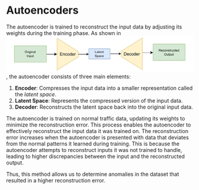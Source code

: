 # Autoencoders
The autoencoder is trained to reconstruct the input data by adjusting its weights during the training phase. As shown in![Figure 1: Structure of the Autoencoder](images/Autoencoder.jpg), the autoencoder consists of three main elements:

1. **Encoder**: Compresses the input data into a smaller representation called the *latent space*.
2. **Latent Space**: Represents the compressed version of the input data.
3. **Decoder**: Reconstructs the latent space back into the original input data.

The autoencoder is trained on normal traffic data, updating its weights to minimize the reconstruction error. This process enables the autoencoder to effectively reconstruct the input data it was trained on. The reconstruction error increases when the autoencoder is presented with data that deviates from the normal patterns it learned during training. This is because the autoencoder attempts to reconstruct inputs it was not trained to handle, leading to higher discrepancies between the input and the reconstructed output.

Thus, this method allows us to determine anomalies in the dataset that resulted in a higher reconstruction error.

